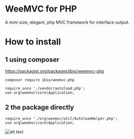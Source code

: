 # WeeMVC for PHP
A mini-size, elegant, php MVC framework for interface output.

# How to install
## 1 using composer
https://packagist.org/packages/ibio/weemvc-php
```
composer require ibio/weemvc-php

require_once './vendor/autoload.php';
use org\weemvc\core\Application;
```

## 2 the package directly
```
require_once './org/weemvc/util/AutoloadHelper.php';
use org\weemvc\core\Application;
```

![alt text](https://raw.githubusercontent.com/ibio/weemvc-php/master/weemvc-php.png "WeeMVC-PHP")
